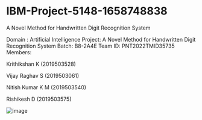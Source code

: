 # IBM-Project-5148-1658748838
A Novel Method for Handwritten Digit Recognition System

Domain : Artificial Intelligence
Project: A Novel Method for Handwritten Digit Recognition System
Batch: B8-2A4E
Team ID: PNT2022TMID35735
Members:

Krithikshan K (2019503528)

Vijay Raghav S (2019503061)

Nitish Kumar K M (2019503540)

Rishikesh D (2019503575)


![image](https://user-images.githubusercontent.com/60626116/202911986-94c4edac-9eac-4bc6-ade2-e37c216dd9eb.png)
